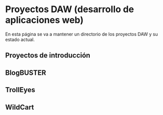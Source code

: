 
# Proyectos DAW (desarrollo de aplicaciones web)
En esta página se va a mantener un directorio de los proyectos DAW y su estado actual.


## Proyectos de introducción


## BlogBUSTER


## TrollEyes


## WildCart

